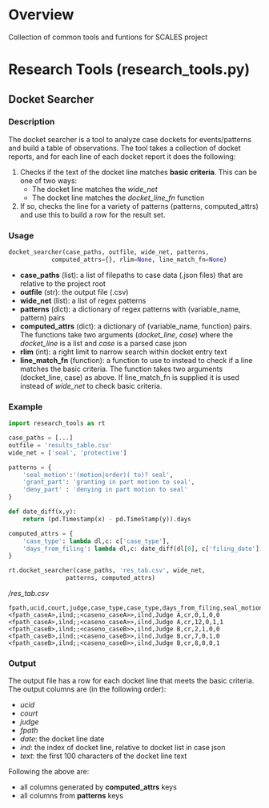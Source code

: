 # Overview
Collection of common tools and funtions for SCALES project

# Research Tools (research_tools.py)
## Docket Searcher
### Description
The docket searcher is a tool to analyze case dockets for events/patterns and build a table of observations.
The tool takes a collection of docket reports, and for each line of each docket report it does the following:
 1. Checks if the text of the docket line matches **basic criteria**. This can be one of two ways:
	 - The docket line matches the *wide_net*
	 - The docket line matches the *docket_line_fn* function
 2. If so, checks the line for a variety of patterns (patterns, computed_attrs) and use this to build a row for the result set.

### Usage 

```python
docket_searcher(case_paths, outfile, wide_net, patterns, 
	        computed_attrs={}, rlim=None, line_match_fn=None)
```
- **case_paths** (list): a list of filepaths to case data (.json files) that are relative to the project root
- **outfile** (str): the output file (.csv)
- **wide_net** (list): a list of regex patterns
- **patterns** (dict): a dictionary of regex patterns with (variable_name, pattern) pairs
- **computed_attrs** (dict): a dictionary of (variable_name, function) pairs. The functions take two arguments (*docket_line*, *case*) where the *docket_line* is a list and *case* is a parsed case json
- **rlim** (int): a right limit to narrow search within docket entry text
- **line_match_fn** (function): a function to use to instead to check if a line matches the basic criteria. The function takes two arguments (docket_line, case) as above. If line_match_fn is supplied it is used instead of *wide_net* to check basic criteria.


### Example
```python
import research_tools as rt

case_paths = [...]
outfile = 'results_table.csv'
wide_net = ['seal', 'protective']

patterns = {
	'seal_motion':'(motion|order)( to)? seal',
	'grant_part': 'granting in part motion to seal',
	'deny_part' : 'denying in part motion to seal'
}

def date_diff(x,y):
	return (pd.Timestamp(x) - pd.TimeStamp(y)).days

computed_attrs = {
	'case_type': lambda dl,c: c['case_type'],
	'days_from_filing': lambda dl,c: date_diff(dl[0], c['filing_date'])
}

rt.docket_searcher(case_paths, 'res_tab.csv', wide_net, 
				patterns, computed_attrs)
```

*/res_tab.csv*
```
fpath,ucid,court,judge,case_type,case_type,days_from_filing,seal_motion,grant_part,deny_part
<fpath_caseA>,ilnd;;<caseno_caseA>>,ilnd,Judge A,cr,0,1,0,0
<fpath_caseA>,ilnd;;<caseno_caseA>>,ilnd,Judge A,cr,12,0,1,1
<fpath_caseB>,ilnd;;<caseno_caseB>>,ilnd,Judge B,cr,2,1,0,0
<fpath_caseB>,ilnd;;<caseno_caseB>>,ilnd,Judge B,cr,7,0,1,0
<fpath_caseB>,ilnd;;<caseno_caseB>>,ilnd,Judge B,cr,8,0,0,1

```

### Output
The output file has a row for each docket line that meets the basic criteria. 
The output columns are (in the following order):

 - *ucid*
 - *court*
 - *judge*
 - *fpath*
 - *date*: the docket line date
 - *ind*: the index of docket line, relative to docket list in case json
 - *text*: the first 100 characters of the docket line text
 
Following the above are:
 - all columns generated by **computed_attrs** keys
 - all columns from **patterns** keys

